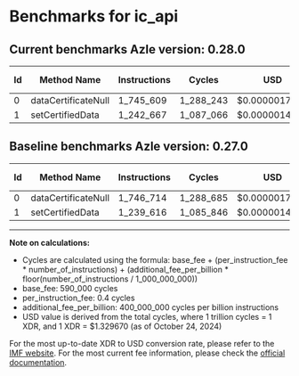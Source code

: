 # Benchmarks for ic_api

## Current benchmarks Azle version: 0.28.0

| Id  | Method Name         | Instructions | Cycles    | USD           | USD/Million Calls | Change                            |
| --- | ------------------- | ------------ | --------- | ------------- | ----------------- | --------------------------------- |
| 0   | dataCertificateNull | 1_745_609    | 1_288_243 | $0.0000017129 | $1.71             | <font color="green">-1_105</font> |
| 1   | setCertifiedData    | 1_242_667    | 1_087_066 | $0.0000014454 | $1.44             | <font color="red">+3_051</font>   |

## Baseline benchmarks Azle version: 0.27.0

| Id  | Method Name         | Instructions | Cycles    | USD           | USD/Million Calls |
| --- | ------------------- | ------------ | --------- | ------------- | ----------------- |
| 0   | dataCertificateNull | 1_746_714    | 1_288_685 | $0.0000017135 | $1.71             |
| 1   | setCertifiedData    | 1_239_616    | 1_085_846 | $0.0000014438 | $1.44             |

---

**Note on calculations:**

- Cycles are calculated using the formula: base_fee + (per_instruction_fee \* number_of_instructions) + (additional_fee_per_billion \* floor(number_of_instructions / 1_000_000_000))
- base_fee: 590_000 cycles
- per_instruction_fee: 0.4 cycles
- additional_fee_per_billion: 400_000_000 cycles per billion instructions
- USD value is derived from the total cycles, where 1 trillion cycles = 1 XDR, and 1 XDR = $1.329670 (as of October 24, 2024)

For the most up-to-date XDR to USD conversion rate, please refer to the [IMF website](https://www.imf.org/external/np/fin/data/rms_sdrv.aspx).
For the most current fee information, please check the [official documentation](https://internetcomputer.org/docs/current/developer-docs/gas-cost#execution).
